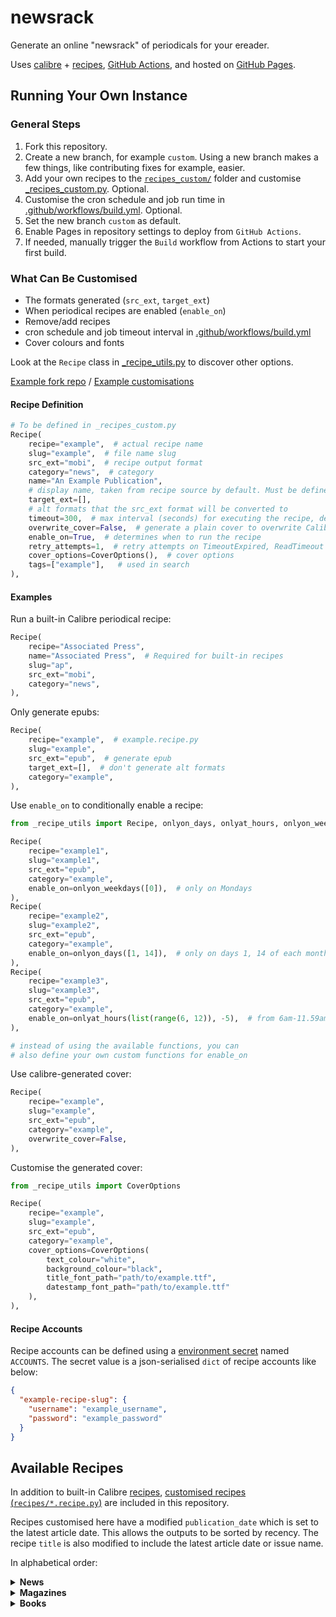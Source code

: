 # newsrack

Generate an online "newsrack" of periodicals for your ereader.

Uses [calibre](https://calibre-ebook.com/) + [recipes](https://manual.calibre-ebook.com/news_recipe.html), [GitHub Actions](.github/workflows/build.yml), and hosted
on [GitHub Pages](https://pages.github.com/).

## Running Your Own Instance

### General Steps

1. Fork this repository.
2. Create a new branch, for example `custom`. Using a new branch makes a few things, like contributing fixes for example, easier.
3. Add your own recipes to the [`recipes_custom/`](recipes_custom) folder and customise [_recipes_custom.py](_recipes_custom.py). Optional.
4. Customise the cron schedule and job run time in [.github/workflows/build.yml](.github/workflows/build.yml). Optional.
5. Set the new branch `custom` as default.
6. Enable Pages in repository settings to deploy from `GitHub Actions`.
7. If needed, manually trigger the `Build` workflow from Actions to start your first build.

### What Can Be Customised

- The formats generated (`src_ext`, `target_ext`)
- When periodical recipes are enabled (`enable_on`)
- Remove/add recipes
- cron schedule and job timeout interval in [.github/workflows/build.yml](.github/workflows/build.yml)
- Cover colours and fonts

Look at the `Recipe` class in [_recipe_utils.py](_recipe_utils.py) to discover other options.

[Example fork repo](https://github.com/ping/newsrack-fork-test/) / [Example customisations](https://github.com/ping/newsrack-fork-test/compare/main...custom)

#### Recipe Definition

```python
# To be defined in _recipes_custom.py
Recipe(
    recipe="example",  # actual recipe name
    slug="example",  # file name slug
    src_ext="mobi",  # recipe output format
    category="news",  # category
    name="An Example Publication",
    # display name, taken from recipe source by default. Must be defined for built-in recipes.
    target_ext=[],
    # alt formats that the src_ext format will be converted to
    timeout=300,  # max interval (seconds) for executing the recipe, default 180 seconds
    overwrite_cover=False,  # generate a plain cover to overwrite Calibre's
    enable_on=True,  # determines when to run the recipe
    retry_attempts=1,  # retry attempts on TimeoutExpired, ReadTimeout
    cover_options=CoverOptions(),  # cover options
    tags=["example"],   # used in search
),
```

#### Examples

Run a built-in Calibre periodical recipe:

```python
Recipe(
    recipe="Associated Press",
    name="Associated Press",  # Required for built-in recipes
    slug="ap",
    src_ext="mobi",
    category="news",
),
```

Only generate epubs:

```python
Recipe(
    recipe="example",  # example.recipe.py
    slug="example",
    src_ext="epub",  # generate epub
    target_ext=[],  # don't generate alt formats
    category="example",
),
```

Use `enable_on` to conditionally enable a recipe:

```python
from _recipe_utils import Recipe, onlyon_days, onlyat_hours, onlyon_weekdays

Recipe(
    recipe="example1",
    slug="example1",
    src_ext="epub",
    category="example",
    enable_on=onlyon_weekdays([0]),  # only on Mondays
),
Recipe(
    recipe="example2",
    slug="example2",
    src_ext="epub",
    category="example",
    enable_on=onlyon_days([1, 14]),  # only on days 1, 14 of each month
),
Recipe(
    recipe="example3",
    slug="example3",
    src_ext="epub",
    category="example",
    enable_on=onlyat_hours(list(range(6, 12)), -5),  # from 6am-11.59am daily, for the timezone UTC-5
),

# instead of using the available functions, you can
# also define your own custom functions for enable_on
```

Use calibre-generated cover:

```python
Recipe(
    recipe="example",
    slug="example",
    src_ext="epub",
    category="example",
    overwrite_cover=False,
),
```

Customise the generated cover:

```python
from _recipe_utils import CoverOptions

Recipe(
    recipe="example",
    slug="example",
    src_ext="epub",
    category="example",
    cover_options=CoverOptions(
        text_colour="white",
        background_colour="black",
        title_font_path="path/to/example.ttf",
        datestamp_font_path="path/to/example.ttf"
    ),
),
```

#### Recipe Accounts

Recipe accounts can be defined using a [environment secret](https://docs.github.com/en/actions/security-guides/encrypted-secrets) named ``ACCOUNTS``. The secret value is a json-serialised ``dict`` of recipe accounts like below:

```json
{
  "example-recipe-slug": {
    "username": "example_username",
    "password": "example_password"
  }
}
```

## Available Recipes

In addition to built-in Calibre [recipes](https://github.com/kovidgoyal/calibre/tree/master/recipes), [customised
recipes (`recipes/*.recipe.py`)](recipes) are included in this repository.

Recipes customised here have a modified `publication_date` which is set to the latest article date. This allows the
outputs to be sorted by recency. The recipe `title` is also modified to include the latest article date or issue name.

In alphabetical order:

<details>
<summary><b>News</b></summary>

1. [Asahi Shimbun](https://www.asahi.com/ajw/)
2. [Bloomberg News](https://www.bloomberg.com/)
3. [Channel News Asia](https://www.channelnewsasia.com/)
4. [The Financial Times](https://www.ft.com/)
5. [The Financial Times (Print)](https://www.ft.com/todaysnewspaper/international)
6. [The Guardian](https://www.theguardian.com/international)
7. [The JoongAng Daily](https://koreajoongangdaily.joins.com/)
8. [The Korea Herald](https://koreaherald.com/)
9. [The New York Times](https://www.nytimes.com/)
10. [The New York Times (Print)](https://www.nytimes.com/section/todayspaper)
11. [South China Morning Post](https://www.scmp.com/)
12. [Sydney Morning Herald](https://www.smh.com.au/)
13. [Taipei Times](https://www.taipeitimes.com/)
14. [Wall Street Journal (Print)](https://www.wsj.com/print-edition/today)
15. [The Washington Post](https://www.washingtonpost.com/)
16. ~~[The Japan Times](https://www.japantimes.co.jp/)~~

</details>

<details>
<summary><b>Magazines</b></summary>

1. [The Atlantic](https://www.theatlantic.com/)
2. [The Atlantic Magazine](https://www.theatlantic.com/magazine/)
3. [Bloomberg Businessweek](https://www.bloomberg.com/businessweek)
4. [The Diplomat](https://thediplomat.com/)
5. [The Economist](https://www.economist.com/printedition)
6. [FiveThirtyEight](https://fivethirtyeight.com/)
7. [Forbes - Editor's Picks](https://www.forbes.com/editors-picks/)
8. [Foreign Affairs](https://www.foreignaffairs.com/magazine)
9. [Harvard Business Review](https://hbr.org/magazine)
10. [Harvard International Review](https://hir.harvard.edu/)
11. [MIT Press Reader](https://thereader.mitpress.mit.edu/)
12. [MIT Technology Review](https://www.technologyreview.com/)
13. [MIT Technology Review Magazine](https://www.technologyreview.com/magazine/)
14. [Nature](https://www.nature.com/nature/current-issue/)
15. [Nautilus](https://nautil.us/)
16. [The New Republic Magazine](https://newrepublic.com/magazine)
17. [The New Yorker](https://www.newyorker.com/)
18. [Poetry](https://www.poetryfoundation.org/poetrymagazine)
19. [Politico](https://www.politico.com/)
20. [ProPublica](https://www.propublica.org/)
21. [Rest of World](https://restofworld.org)
22. [Scientific American](https://www.scientificamerican.com/)
23. [The Spectator](https://www.spectator.co.uk/magazine)
24. [The Third Pole](https://www.thethirdpole.net/)
25. [Time Magazine](https://time.com/magazine/)
26. [Vox](https://www.vox.com/)
27. [Wired](https://www.wired.com/magazine/)
28. [The World Today](https://www.chathamhouse.org/publications/the-world-today/)

</details>

<details>
<summary><b>Books</b></summary>

1. [Asian Review of Books](https://asianreviewofbooks.com)
2. [Five Books](https://fivebooks.com/)
3. [London Review of Books](https://www.lrb.co.uk/)
4. [The New Yorks Times - Books](https://www.nytimes.com/section/books)

</details>

